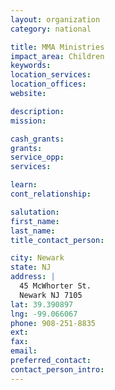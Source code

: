 ```yaml
---
layout: organization
category: national

title: MMA Ministries
impact_area: Children
keywords: 
location_services: 
location_offices: 
website: 

description: 
mission: 

cash_grants: 
grants: 
service_opp: 
services: 

learn: 
cont_relationship: 

salutation: 
first_name: 
last_name: 
title_contact_person: 

city: Newark
state: NJ
address: |
  45 McWhorter St.  
  Newark NJ 7105
lat: 39.390897
lng: -99.066067
phone: 908-251-8835
ext: 
fax: 
email: 
preferred_contact: 
contact_person_intro: 
---
```

